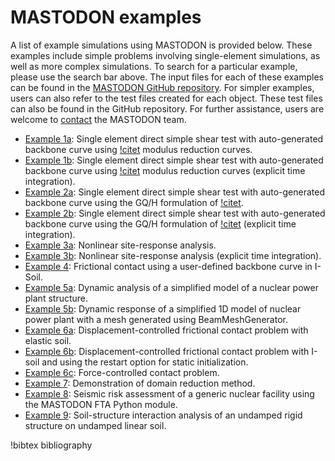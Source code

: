 # MASTODON examples

A list of example simulations using MASTODON is provided below. These examples include simple problems involving single-element simulations, as well as more complex simulations. To search for a particular example, please use the search bar above. The input files for each of these examples can be found in the [MASTODON GitHub repository](https://github.com/idaholab/mastodon). For simpler examples, users can also refer to the test files created for each object. These test files can also be found in the GitHub repository. For further assistance, users are welcome to [contact](/contact_us.md) the MASTODON team.

- [Example 1a](examples/example1a.md): Single element direct simple shear test with auto-generated backbone curve using [!citet](darendeli2001development) modulus reduction curves.
- [Example 1b](examples/example1b.md): Single element direct simple shear test with auto-generated backbone curve using [!citet](darendeli2001development) modulus reduction curves (explicit time integration).
- [Example 2a](examples/example2a.md): Single element direct simple shear test with auto-generated backbone curve using the GQ/H formulation of [!citet](groholski2016simplified).
- [Example 2b](examples/example2b.md): Single element direct simple shear test with auto-generated backbone curve using the GQ/H formulation of [!citet](groholski2016simplified) (explicit time integration).
- [Example 3a](examples/example3a.md): Nonlinear site-response analysis.
- [Example 3b](examples/example3b.md): Nonlinear site-response analysis (explicit time integration).
- [Example 4](examples/example4.md): Frictional contact using a user-defined backbone curve in I-Soil.
- [Example 5a](examples/example5a.md): Dynamic analysis of a simplified model of a nuclear power plant structure.
- [Example 5b](examples/example5b.md): Dynamic response of a simplified 1D model of nuclear power plant with a mesh generated using BeamMeshGenerator.
- [Example 6a](examples/example6a.md): Displacement-controlled frictional contact problem with elastic soil.
- [Example 6b](examples/example6b.md): Displacement-controlled frictional contact problem with I-soil and using the restart option for static initialization.
- [Example 6c](examples/example6c.md): Force-controlled contact problem.
- [Example 7](examples/example7.md): Demonstration of domain reduction method.
- [Example 8](examples/example8.md): Seismic risk assessment of a generic nuclear facility using the MASTODON FTA Python module.
- [Example 9](examples/example9.md): Soil-structure interaction analysis of an undamped rigid structure on undamped linear soil.

!bibtex bibliography
